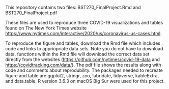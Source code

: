 This repository contains two files: BST270_FinalProject.Rmd and BST270_FinalProject.pdf

These files are used to reproduce three COVID-19 visualizations and tables found on The New York Times website https://www.nytimes.com/interactive/2020/us/coronavirus-us-cases.html.

To reproduce the figure and tables, download the Rmd file which includes code and links to appriopriate data sets. Note you do not have to download data, functions within the Rmd file will download the correct data set directly from the websites (https://github.com/nytimes/covid-19-data and https://covidtracking.com/data/). The pdf file shows the results along with code and comments about reprodubility. The packages needed to recreate figure and table are ggplot2, stringr, zoo, lubridate, tidyverse, kableExtra, and data.table. R version 3.6.3 on macOS Big Sur were used for this project.
